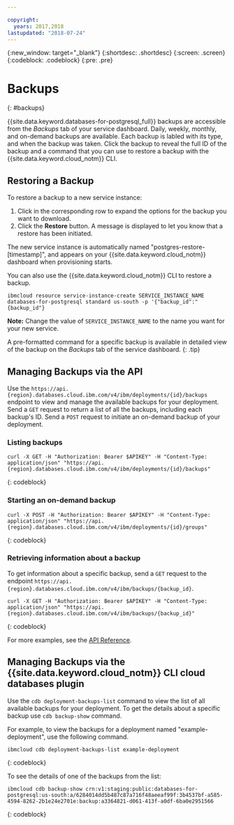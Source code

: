 ```yaml
---

copyright:
  years: 2017,2018
lastupdated: "2018-07-24"
---
```


{:new_window: target="_blank"}
{:shortdesc: .shortdesc}
{:screen: .screen}
{:codeblock: .codeblock}
{:pre: .pre}

# Backups
{: #backups}

{{site.data.keyword.databases-for-postgresql_full}} backups are accessible from the _Backups_ tab of your service dashboard. Daily, weekly, monthly, and on-demand backups are available. Each backup is labled with its type, and when the backup was taken. Click the backup to reveal the full ID of the backup and a command that you can use to restore a backup with the {{site.data.keyword.cloud_notm}} CLI.

## Restoring a Backup

To restore a backup to a new service instance:

1. Click in the corresponding row to expand the options for the backup you want to download.
2. Click the **Restore** button. A message is displayed to let you know that a restore has been initiated.

The new service instance is automatically named "postgres-restore-[timestamp]", and appears on your {{site.data.keyword.cloud_notm}} dashboard when provisioning starts.

You can also use the {{site.data.keyword.cloud_notm}} CLI to restore a backup.

```
ibmcloud resource service-instance-create SERVICE_INSTANCE_NAME databases-for-postgresql standard us-south -p '{"backup_id":"{backup_id"}
```

**Note:** Change the value of `SERVICE_INSTANCE_NAME` to the name you want for your new service.

A pre-formatted command for a specific backup is available in detailed view of the backup on the _Backups_ tab of the service dashboard.
{: .tip}

## Managing Backups via the API

Use the `https://api.{region}.databases.cloud.ibm.com/v4/ibm/deployments/{id}/backups` endpoint to view and manage the available backups for your deployment. Send a `GET` request to return a list of all the backups, including each backup's ID. Send a `POST` request to initiate an on-demand backup of your deployment.

### Listing backups

```
curl -X GET -H "Authorization: Bearer $APIKEY" -H "Content-Type: application/json" "https://api.{region}.databases.cloud.ibm.com/v4/ibm/deployments/{id}/backups"
```
{: codeblock}

### Starting an on-demand backup

```
curl -X POST -H "Authorization: Bearer $APIKEY" -H "Content-Type: application/json" "https://api.{region}.databases.cloud.ibm.com/v4/ibm/deployments/{id}/groups"
```
{: codeblock}

### Retrieving information about a backup

To get information about a specific backup, send a `GET` request to the endpoint `https://api.{region}.databases.cloud.ibm.com/v4/ibm/backups/{backup_id}`.

```
curl -X GET -H "Authorization: Bearer $APIKEY" -H "Content-Type: application/json" "https://api.{region}.databases.cloud.ibm.com/v4/ibm/backups/{backup_id}"
```
{: codeblock}

For more examples, see the [API Reference](https://pages.github.ibm.com/compose/apidocs/apiv4doc-static.html#tag/Backups).

## Managing Backups via the {{site.data.keyword.cloud_notm}} CLI cloud databases plugin

Use the `cdb deployment-backups-list` command to view the list of all available backups for your deployment. To get the details about a specific backup use `cdb backup-show` command.

For example, to view the backups for a deployment named "example-deployment", use the following command.

```
ibmcloud cdb deployment-backups-list example-deployment
```
{: codeblock}

To see the details of one of the backups from the list:

```
ibmcloud cdb backup-show crn:v1:staging:public:databases-for-postgresql:us-south:a/6284014dd5b487c87a716f48aeeaf99f:3b4537bf-a585-4594-8262-2b1e24e2701e:backup:a3364821-d061-413f-a0df-6ba0e2951566
```
{: codeblock}
